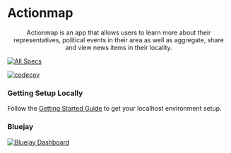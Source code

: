 # Actionmap

<div style="text-align: center;">

Actionmap is an app that allows users to learn more about their representatives,
political events in their area as well as aggregate, share and view news items in their locality.

</div>

<!-- TODO: Update these for your repo! -->

[![All Specs](https://github.com/saasbook/hw-agile-iterations/actions/workflows/specs.yml/badge.svg)](https://github.com/saasbook/hw-agile-iterations/actions/workflows/specs.yml)

[![codecov](https://app.codecov.io/gh/cs169/fa23-chips-10.5-48/tree/master)](https://app.codecov.io/gh/cs169/fa23-chips-10.5-48/tree/master)

### Getting Setup Locally

Follow the [Getting Started Guide](./docs/01-getting-started.md) to get your localhost environment setup.


### Bluejay

[![Bluejay Dashboard](https://img.shields.io/badge/Bluejay-Dashboard_48-blue.svg)](http://dashboard.bluejay.governify.io/dashboard/script/dashboardLoader.js?dashboardURL=https://reporter.bluejay.governify.io/api/v4/dashboards/tpa-CS169-2023-GH-cs169_fa23-chips-10.5-48/main)
